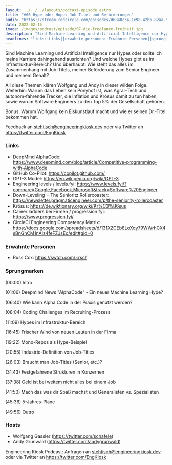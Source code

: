```yaml
---
layout: ../../../layouts/podcast-episode.astro
title: "#06 Hype oder Hope: Job-Titel und Beförderungen"
audio: "https://stream.redcircle.com/episodes/d6840c34-1e98-42b6-82aa-5cb76b200fa6/stream.mp3"
date: 2022-02-15
image: /images/podcast/episode/07-die-freelance-freiheit.jpg
description: "Sind Machine Learning und Artificial Intelligence nur Hypes oder sollte ich meine Karriere dahingehend ausrichten? Und welche ..."
headlines: "links::Links||erwahnte-personen::Erwähnte Personen||sprungmarken::Sprungmarken||hosts::Hosts"
---
```


<p class="mb-6 text-base md:text-lg text-coolGray-500">Sind Machine Learning und Artificial Intelligence nur Hypes oder sollte ich meine Karriere dahingehend ausrichten? Und welche Hypes gibt es im Infrastruktur-Bereich? Und überhaupt: Wie steht das alles im Zusammenhang mit Job-Titels, meiner Beförderung zum Senior Engineer und meinem Gehalt?</p><p class="mb-6 text-base md:text-lg text-coolGray-500">All diese Themen klären Wolfgang und Andy in dieser wilden Folge. Weiterhin: Warum das Leben kein Ponyhof ist, was Agrar-Tech und autonom-fahrende Trecker, die Inflation und Krösus damit zu tun haben, sowie warum Software Engineers zu den Top 5% der Gesellschaft gehören.</p><p class="mb-6 text-base md:text-lg text-coolGray-500">Bonus: Warum Wolfgang kein Eiskunstlauf macht und wie er seinen Dr.-Titel bekommen hat.</p><p class="mb-6 text-base md:text-lg text-coolGray-500">Feedback an <a class="underline hover:no-underline" style="text-decoration-line: underline;"href="mailto:stehtisch@engineeringkiosk.dev" rel="nofollow">stehtisch@engineeringkiosk.dev</a> oder via Twitter an <a class="underline hover:no-underline" style="text-decoration-line: underline;"href="https://twitter.com/EngKiosk" rel="nofollow">https://twitter.com/EngKiosk</a></p><h3 class="mb-4 text-2xl md:text-3xl font-semibold text-coolGray-800" id=links>Links</h3><ul class="list-disc px-5 mb-6 md:px-5 text-base md:text-lg text-coolGray-500" style="list-style-type: disc;"><li>DeepMind AlphaCode: <a class="underline hover:no-underline" style="text-decoration-line: underline;"href="https://www.deepmind.com/blog/article/Competitive-programming-with-AlphaCode" rel="nofollow">https://www.deepmind.com/blog/article/Competitive-programming-with-AlphaCode</a></li><li>GitHub Co-Pilot: <a class="underline hover:no-underline" style="text-decoration-line: underline;"href="https://copilot.github.com/" rel="nofollow">https://copilot.github.com/</a></li><li>GPT-3 Model: <a class="underline hover:no-underline" style="text-decoration-line: underline;"href="https://en.wikipedia.org/wiki/GPT-3" rel="nofollow">https://en.wikipedia.org/wiki/GPT-3</a></li><li>Engineering levels / levels.fyi: <a class="underline hover:no-underline" style="text-decoration-line: underline;"href="https://www.levels.fyi/?compare=Google%2CFacebook%2CMicrosoft&track=Software+Engineer" rel="nofollow">https://www.levels.fyi/?compare=Google,Facebook,Microsoft&amp;track=Software%20Engineer</a></li><li>Down-Leveling = The Senioritz Rollercoaster: <a class="underline hover:no-underline" style="text-decoration-line: underline;"href="https://newsletter.pragmaticengineer.com/p/the-seniority-rollercoaster" rel="nofollow">https://newsletter.pragmaticengineer.com/p/the-seniority-rollercoaster</a></li><li>Krösus: <a class="underline hover:no-underline" style="text-decoration-line: underline;"href="https://de.wiktionary.org/wiki/Kr%C3%B6sus" rel="nofollow">https://de.wiktionary.org/wiki/Kr%C3%B6sus</a></li><li>Career ladders bei Firmen / progression.fyi: <a class="underline hover:no-underline" style="text-decoration-line: underline;"href="https://www.progression.fyi/" rel="nofollow">https://www.progression.fyi/</a></li><li>CircleCI Engineering Competency Matrix: <a class="underline hover:no-underline" style="text-decoration-line: underline;"href="https://docs.google.com/spreadsheets/d/131XZCEb8LoXqy79WWrhCX4sBnGhCM1nAIz4feFZJsEo/edit#gid=0" rel="nofollow">https://docs.google.com/spreadsheets/d/131XZCEb8LoXqy79WWrhCX4sBnGhCM1nAIz4feFZJsEo/edit#gid=0</a></li></ul><h3 class="mb-4 text-2xl md:text-3xl font-semibold text-coolGray-800" id=erwahnte-personen>Erwähnte Personen</h3><ul class="list-disc px-5 mb-6 md:px-5 text-base md:text-lg text-coolGray-500" style="list-style-type: disc;"><li>Russ Cox: <a class="underline hover:no-underline" style="text-decoration-line: underline;"href="https://swtch.com/~rsc/" rel="nofollow">https://swtch.com/~rsc/</a></li></ul><h3 class="mb-4 text-2xl md:text-3xl font-semibold text-coolGray-800" id=sprungmarken>Sprungmarken</h3><p class="mb-6 text-base md:text-lg text-coolGray-500">(00:00) Intro</p><p class="mb-6 text-base md:text-lg text-coolGray-500">(01:06) Deepmind News &#34;AlphaCode&#34; - Ein neuer Machine Learning Hype?</p><p class="mb-6 text-base md:text-lg text-coolGray-500">(06:40) Wie kann Alpha Code in der Praxis genutzt werden?</p><p class="mb-6 text-base md:text-lg text-coolGray-500">(08:04) Coding Challenges im Recruiting-Prozess</p><p class="mb-6 text-base md:text-lg text-coolGray-500">(11:09) Hypes im Infrastruktur-Bereich</p><p class="mb-6 text-base md:text-lg text-coolGray-500">(16:45) Frischer Wind von neuen Leuten in der Firma</p><p class="mb-6 text-base md:text-lg text-coolGray-500">(19:22) Mono-Repos als Hype-Beispiel</p><p class="mb-6 text-base md:text-lg text-coolGray-500">(20:55) Industrie-Definition von Job-Titles</p><p class="mb-6 text-base md:text-lg text-coolGray-500">(26:03) Braucht man Job-Titles (Senior, etc.)?</p><p class="mb-6 text-base md:text-lg text-coolGray-500">(31:43) Festgefahrene Strukturen in Konzernen</p><p class="mb-6 text-base md:text-lg text-coolGray-500">(37:38) Geld ist bei weitem nicht alles bei einem Job</p><p class="mb-6 text-base md:text-lg text-coolGray-500">(41:50) Mach das was dir Spaß machst und Generalisten vs. Spezialisten</p><p class="mb-6 text-base md:text-lg text-coolGray-500">(45:36) 5-Jahres-Pläne</p><p class="mb-6 text-base md:text-lg text-coolGray-500">(49:56) Outro</p><h3 class="mb-4 text-2xl md:text-3xl font-semibold text-coolGray-800" id=hosts>Hosts</h3><ul class="list-disc px-5 mb-6 md:px-5 text-base md:text-lg text-coolGray-500" style="list-style-type: disc;"><li>Wolfgang Gassler (<a class="underline hover:no-underline" style="text-decoration-line: underline;"href="https://twitter.com/schafele" rel="nofollow">https://twitter.com/schafele</a>)</li><li>Andy Grunwald (<a class="underline hover:no-underline" style="text-decoration-line: underline;"href="https://twitter.com/andygrunwald" rel="nofollow">https://twitter.com/andygrunwald</a>)</li></ul><p class="mb-6 text-base md:text-lg text-coolGray-500">Engineering Kiosk Podcast: Anfragen an <a class="underline hover:no-underline" style="text-decoration-line: underline;"href="http://stehtisch@engineeringkiosk.dev" rel="nofollow">stehtisch@engineeringkiosk.dev</a> oder via Twitter an <a class="underline hover:no-underline" style="text-decoration-line: underline;"href="https://twitter.com/EngKiosk" rel="nofollow">https://twitter.com/EngKiosk</a> </p>